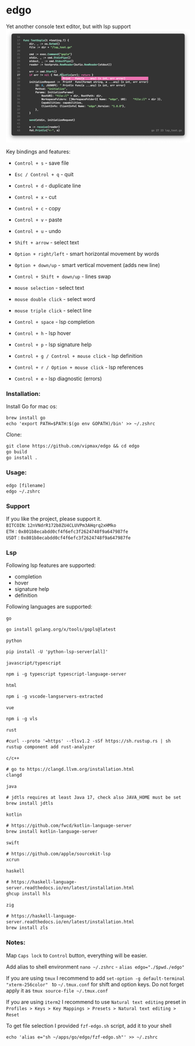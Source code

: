 # edgo
Yet another console text editor, but with lsp support
![editor](screen.png)

Key bindings and features:
- `Control + s` - save file
- `Esc / Control + q` - quit
- `Control + d` - duplicate line
- `Control + x` - cut 
- `Control + c` - copy 
- `Control + v` - paste
- `Control + u` - undo


- `Shift + arrow` - select text
- `Option + right/left` - smart horizontal movement by words
- `Option + down/up` - smart vertical movement (adds new line)
- `Control + Shift + down/up` - lines swap


- `mouse selection`  - select text 
- `mouse double click`  - select word 
- `mouse triple click`  - select line


- `Control + space` - lsp completion
- `Control + h` - lsp hover
- `Control + p` - lsp signature help
- `Control + g / Control + mouse click` - lsp definition
- `Control + r / Option + mouse click` - lsp references
- `Control + e` - lsp diagnostic (errors)


### Installation:

Install Go for mac os:
```
brew install go 
echo 'export PATH=$PATH:$(go env GOPATH)/bin' >> ~/.zshrc
```
Clone:   
```shell
git clone https://github.com/vipmax/edgo && cd edgo
go build 
go install .
```

### Usage:
```
edgo [filename]
edgo ~/.zshrc 
```

### Support
If you like the project, please support it.  
`BITCOIN`: `12nVNdrR172b8ZU4CLUVPm3AHqrq2xHMko`  
`ETH` : `0x801b8ecabdd0cf4f6efc3f2624748f9a647987fe`  
`USDT` : `0x801b8ecabdd0cf4f6efc3f2624748f9a647987fe`  


### Lsp

Following lsp features are supported:
- completion
- hover
- signature help
- definition



Following languages are supported:

`go`
```shell  
go install golang.org/x/tools/gopls@latest
```

`python`
```shell  
pip install -U 'python-lsp-server[all]'
```

`javascript/typescript`
```shell  
npm i -g typescript typescript-language-server
```

`html`
```shell  
npm i -g vscode-langservers-extracted
```

`vue`
```shell  
npm i -g vls
```

`rust`
```shell  
#curl --proto '=https' --tlsv1.2 -sSf https://sh.rustup.rs | sh
rustup component add rust-analyzer
```

`c/c++`
```shell  
# go to https://clangd.llvm.org/installation.html
clangd
```

`java`
```shell  
# jdtls requires at least Java 17, check also JAVA_HOME must be set 
brew install jdtls
```

`kotlin`
```shell  
# https://github.com/fwcd/kotlin-language-server
brew install kotlin-language-server
```

`swift`
```shell  
# https://github.com/apple/sourcekit-lsp
xcrun
```

`haskell`
```shell  
# https://haskell-language-server.readthedocs.io/en/latest/installation.html
ghcup install hls
```

`zig`
```shell  
# https://haskell-language-server.readthedocs.io/en/latest/installation.html
brew install zls
```


### Notes:  
Map `Caps lock` to `Control` button, everything will be easier.

Add alias to  shell environment `nano ~/.zshrc` - `alias edgo="./$pwd./edgo"`

If you are using `tmux` I recommend to add `set-option -g default-terminal "xterm-256color" ` to `~/.tmux.conf`  for shift and option keys. Do not forget apply it as `tmux source-file ~/.tmux.conf`  

If you are using `iterm2` I recommend to use `Natural text editing` preset in `Profiles > Keys > Key Mappings > Presets > Natural text editing > Reset ` 

To get file selection I provided `fzf-edgo.sh` script, add it to your shell  
``` shell
echo 'alias e="sh ~/apps/go/edgo/fzf-edgo.sh"' >> ~/.zshrc
```